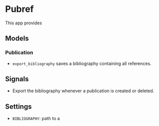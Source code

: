 # Pubref

This app provides 

## Models

### Publication

- `export_bibliography` saves a bibliography containing all references.

## Signals

- Export the bibliography whenever a publication is created or deleted.

## Settings

- `BIBLIOGRAPHY`: path to a 
